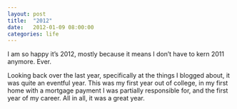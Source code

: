 ```yaml
---
layout: post
title:  "2012"
date:   2012-01-09 08:00:00
categories: life
---
```


I am so happy it’s 2012, mostly because it means I don’t have to kern 2011 anymore. Ever.

Looking back over the last year, specifically at the things I blogged about, it was quite an eventful year. This was my first year out of college, in my first home with a mortgage payment I was partially responsible for, and the first year of my career. All in all, it was a great year.